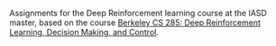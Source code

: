 Assignments for the Deep Reinforcement learning course at the IASD master, based on the course [Berkeley CS 285: Deep Reinforcement Learning, Decision Making, and Control](http://rail.eecs.berkeley.edu/deeprlcourse/).
